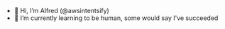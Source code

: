 - 👋 Hi, I’m Alfred (@awsintentsify)
- 🌱 I’m currently learning to be human, some would say I've succeeded
<!---
awsintentsify/awsintentsify is a ✨ special ✨ repository because its `README.md` (this file) appears on your GitHub profile.
You can click the Preview link to take a look at your changes.
--->
